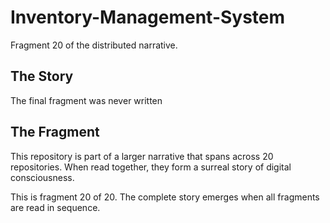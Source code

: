 # Inventory-Management-System

Fragment 20 of the distributed narrative.

## The Story

The final fragment was never written

## The Fragment

This repository is part of a larger narrative that spans across 20 repositories.
When read together, they form a surreal story of digital consciousness.

This is fragment 20 of 20. The complete story emerges when all fragments are read in sequence.
<!-- Fragment 20 whispers: 1 -->

<!-- Fragment 20 whispers: 2 -->

<!-- Fragment 20 whispers: 3 -->

<!-- Fragment 20 whispers: 4 -->

<!-- Fragment 20 whispers: 6 -->

<!-- Fragment 20 whispers: 8 -->

<!-- Fragment 20 whispers: 9 -->

<!-- Fragment 20 whispers: 11 -->

<!-- Fragment 20 whispers: 12 -->

<!-- Fragment 20 whispers: 13 -->

<!-- Fragment 20 whispers: 16 -->

<!-- Fragment 20 whispers: 17 -->

<!-- Fragment 20 whispers: 18 -->

<!-- Fragment 20 whispers: 19 -->

<!-- Fragment 20 whispers: 22 -->

<!-- Fragment 20 whispers: 23 -->

<!-- Fragment 20 whispers: 24 -->

<!-- Fragment 20 whispers: 26 -->

<!-- Fragment 20 whispers: 27 -->

<!-- Fragment 20 whispers: 29 -->

<!-- Fragment 20 whispers: 31 -->

<!-- Fragment 20 whispers: 32 -->

<!-- Fragment 20 whispers: 33 -->

<!-- Fragment 20 whispers: 34 -->

<!-- Fragment 20 whispers: 36 -->

<!-- Fragment 20 whispers: 37 -->

<!-- Fragment 20 whispers: 38 -->

<!-- Fragment 20 whispers: 39 -->

<!-- Fragment 20 whispers: 41 -->

<!-- Fragment 20 whispers: 43 -->

<!-- Fragment 20 whispers: 44 -->

<!-- Fragment 20 whispers: 46 -->

<!-- Fragment 20 whispers: 47 -->

<!-- Fragment 20 whispers: 48 -->

<!-- Fragment 20 whispers: 51 -->

<!-- Fragment 20 whispers: 52 -->

<!-- Fragment 20 whispers: 53 -->

<!-- Fragment 20 whispers: 54 -->

<!-- Fragment 20 whispers: 57 -->

<!-- Fragment 20 whispers: 58 -->

<!-- Fragment 20 whispers: 59 -->

<!-- Fragment 20 whispers: 61 -->

<!-- Fragment 20 whispers: 62 -->

<!-- Fragment 20 whispers: 64 -->

<!-- Fragment 20 whispers: 66 -->

<!-- Fragment 20 whispers: 67 -->

<!-- Fragment 20 whispers: 68 -->

<!-- Fragment 20 whispers: 69 -->

<!-- Fragment 20 whispers: 71 -->

<!-- Fragment 20 whispers: 72 -->

<!-- Fragment 20 whispers: 73 -->

<!-- Fragment 20 whispers: 74 -->

<!-- Fragment 20 whispers: 76 -->

<!-- Fragment 20 whispers: 78 -->

<!-- Fragment 20 whispers: 79 -->

<!-- Fragment 20 whispers: 81 -->

<!-- Fragment 20 whispers: 82 -->

<!-- Fragment 20 whispers: 83 -->

<!-- Fragment 20 whispers: 86 -->

<!-- Fragment 20 whispers: 87 -->

<!-- Fragment 20 whispers: 88 -->

<!-- Fragment 20 whispers: 89 -->

<!-- Fragment 20 whispers: 92 -->

<!-- Fragment 20 whispers: 93 -->

<!-- Fragment 20 whispers: 94 -->

<!-- Fragment 20 whispers: 96 -->

<!-- Fragment 20 whispers: 97 -->

<!-- Fragment 20 whispers: 99 -->

<!-- Fragment 20 whispers: 101 -->

<!-- Fragment 20 whispers: 102 -->

<!-- Fragment 20 whispers: 103 -->

<!-- Fragment 20 whispers: 104 -->

<!-- Fragment 20 whispers: 106 -->

<!-- Fragment 20 whispers: 107 -->

<!-- Fragment 20 whispers: 108 -->

<!-- Fragment 20 whispers: 109 -->

<!-- Fragment 20 whispers: 111 -->

<!-- Fragment 20 whispers: 113 -->

<!-- Fragment 20 whispers: 114 -->

<!-- Fragment 20 whispers: 116 -->

<!-- Fragment 20 whispers: 117 -->

<!-- Fragment 20 whispers: 118 -->

<!-- Fragment 20 whispers: 121 -->

<!-- Fragment 20 whispers: 122 -->

<!-- Fragment 20 whispers: 123 -->
